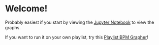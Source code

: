 # Welcome!

Probably easiest if you start by viewing the [Jupyter Notebook](https://github.com/ThomasMAhern/WCS_playlist_analysis/blob/main/notebooks/WCS_playlist_analysis.ipynb) to view the graphs.

If you want to run it on your own playlist, try this [Playlist BPM Grapher](https://colab.research.google.com/drive/11E7wQ6Ccf2CFu5vbWURZbT3i7vYaNZJJ?usp=sharing)!
